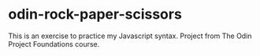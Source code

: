 # odin-rock-paper-scissors
This is an exercise to practice my Javascript syntax. 
Project from The Odin Project Foundations course.
